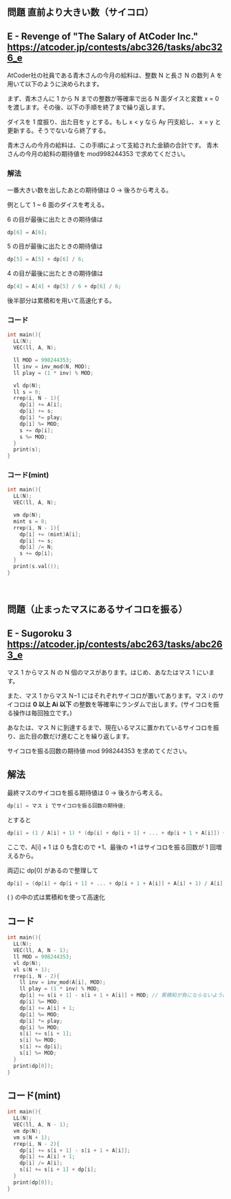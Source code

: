 ## 問題 直前より大きい数（サイコロ）
E - Revenge of "The Salary of AtCoder Inc." 
https://atcoder.jp/contests/abc326/tasks/abc326_e
---
AtCoder社の社員である青木さんの今月の給料は、整数 N と長さ N の数列 A を用いて以下のように決められます。

まず、青木さんに 1 から N までの整数が等確率で出る N 面ダイスと変数 x = 0 を渡します。その後、以下の手順を終了まで繰り返します。

ダイスを 1 度振り、出た目を y とする。もし x < y なら Ay 円支給し、 x = y と更新する。そうでないなら終了する。

青木さんの今月の給料は、この手順によって支給された金額の合計です。
青木さんの今月の給料の期待値を mod998244353 で求めてください。

### 解法
一番大きい数を出したあとの期待値は 0 -> 後ろから考える。

例として 1 ~ 6 面のダイスを考える。

6 の目が最後に出たときの期待値は
```cpp
dp[6] = A[6];
```

5 の目が最後に出たときの期待値は
```cpp
dp[5] = A[5] + dp[6] / 6;
```

4 の目が最後に出たときの期待値は
```cpp
dp[4] = A[4] + dp[5] / 6 + dp[6] / 6;
```

後半部分は累積和を用いて高速化する。

### コード
```cpp
int main(){
  LL(N);
  VEC(ll, A, N);

  ll MOD = 998244353;
  ll inv = inv_mod(N, MOD);
  ll play = (1 * inv) % MOD;

  vl dp(N);
  ll s = 0;
  rrep(i, N - 1){
    dp[i] += A[i];
    dp[i] += s;
    dp[i] *= play;
    dp[i] %= MOD;
    s += dp[i];
    s %= MOD;
  }
  print(s);
}
```

### コード(mint)
```cpp
int main(){
  LL(N);
  VEC(ll, A, N);

  vm dp(N);
  mint s = 0;
  rrep(i, N - 1){
    dp[i] += (mint)A[i];
    dp[i] += s;
    dp[i] /= N;
    s += dp[i];
  }
  print(s.val());
}
```



<br>



## 問題（止まったマスにあるサイコロを振る）
E - Sugoroku 3
https://atcoder.jp/contests/abc263/tasks/abc263_e
---
マス 1 からマス N の N 個のマスがあります。はじめ、あなたはマス 1 にいます。

また、マス 1 からマス N−1 にはそれぞれサイコロが置いてあります。マス i のサイコロは
**0 以上 Ai 以下**
の整数を等確率にランダムで出します。(サイコロを振る操作は毎回独立です。)

あなたは、マス N に到達するまで、現在いるマスに置かれているサイコロを振り、出た目の数だけ進むことを繰り返します。

サイコロを振る回数の期待値 mod 998244353 を求めてください。



## 解法
最終マスのサイコロを振る期待値は 0 -> 後ろから考える。

```cpp
dp[i] = マス i でサイコロを振る回数の期待値;
```
とすると
```cpp
dp[i] = (1 / A[i] + 1) * (dp[i] + dp[i + 1] + ... + dp[i + 1 + A[i]]) + 1;
```
ここで、A[i] + 1 は 0 も含むので +1、最後の +1 はサイコロを振る回数が 1 回増えるから。

両辺に dp[0] があるので整理して
```cpp
dp[i] = (dp[i] + dp[i + 1] + ... + dp[i + 1 + A[i]] + A[i] + 1) / A[i];
```
( ) の中の式は累積和を使って高速化

## コード
```cpp
int main(){
  LL(N);
  VEC(ll, A, N - 1);
  ll MOD = 998244353;
  vl dp(N);
  vl s(N + 1);
  rrep(i, N - 2){
    ll inv = inv_mod(A[i], MOD);
    ll play = (1 * inv) % MOD;
    dp[i] += s[i + 1] - s[i + 1 + A[i]] + MOD; // 累積和が負にならないように
    dp[i] %= MOD;
    dp[i] += A[i] + 1;
    dp[i] %= MOD;
    dp[i] *= play;
    dp[i] %= MOD;
    s[i] += s[i + 1];
    s[i] %= MOD;
    s[i] += dp[i];
    s[i] %= MOD;
  }
  print(dp[0]);
}
```

## コード(mint)
```cpp
int main(){
  LL(N);
  VEC(ll, A, N - 1);
  vm dp(N);
  vm s(N + 1);
  rrep(i, N - 2){
    dp[i] += s[i + 1] - s[i + 1 + A[i]];
    dp[i] += A[i] + 1;
    dp[i] /= A[i];
    s[i] += s[i + 1] + dp[i];
  }
  print(dp[0]);
}
```

